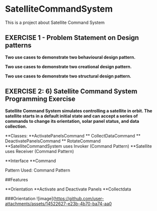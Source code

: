 # SatelliteCommandSystem
This is a project about Satellite Command System
## EXERCISE 1 - Problem Statement on Design patterns
  **Two use cases to demonstrate two behavioural design pattern.**
  
  **Two use cases to demonstrate two creational design pattern.**
  
  **Two use cases to demonstrate two structural design pattern.**

## EXERCISE 2: 6) Satellite Command System Programming Exercise

**Satellite Command System  simulates controlling a satellite in orbit. The satellite starts in a default
initial state and can accept a series of commands to change its orientation, solar panel status, and data collection.**

**Classes:
**ActivatePanelsCommand
** CollectDataCommand
** DeactivatePanelsCommand
** RotateCommand
**SatelliteCommandSystem uses Invoker (Command Pattern)
**Satellite uses Receiver (Command Pattern)

**Interface
**Command

Pattern Used: Command Pattern

##Features

**Orientation
**Activate and Deactivate Panels
**Collectdata

###Orientation
![image](https://github.com/user-attachments/assets/14522627-e23b-4b70-ba74-aa0

